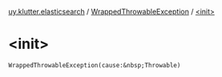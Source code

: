 [uy.klutter.elasticsearch](../index.md) / [WrappedThrowableException](index.md) / [&lt;init&gt;](.)


# &lt;init&gt;
`WrappedThrowableException(cause:&nbsp;Throwable)`


